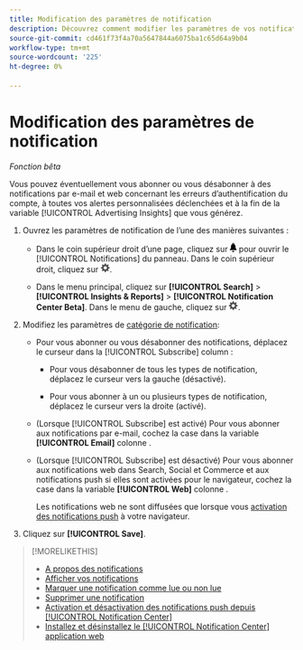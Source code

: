 ```yaml
---
title: Modification des paramètres de notification
description: Découvrez comment modifier les paramètres de vos notifications.
source-git-commit: cd461f73f4a70a5647844a6075ba1c65d64a9b04
workflow-type: tm+mt
source-wordcount: '225'
ht-degree: 0%

---
```


# Modification des paramètres de notification

*Fonction bêta*

Vous pouvez éventuellement vous abonner ou vous désabonner à des notifications par e-mail et web concernant les erreurs d’authentification du compte, à toutes vos alertes personnalisées déclenchées et à la fin de la variable [!UICONTROL Advertising Insights] que vous générez.

1. Ouvrez les paramètres de notification de l’une des manières suivantes :

   * Dans le coin supérieur droit d’une page, cliquez sur ![Notifications](/help/search-social-commerce/assets/notifications-panel.png "Notifications") pour ouvrir le [!UICONTROL Notifications] du panneau. Dans le coin supérieur droit, cliquez sur ![Paramètres](/help/search-social-commerce/assets/settings-nc.png "Paramètres").

   * Dans le menu principal, cliquez sur **[!UICONTROL Search]** > **[!UICONTROL Insights & Reports]** > **[!UICONTROL Notification Center Beta]**. Dans le menu de gauche, cliquez sur ![Paramètres](/help/search-social-commerce/assets/settings-nc.png "Paramètres").

1. Modifiez les paramètres de [catégorie de notification](notification-about.md):

   * Pour vous abonner ou vous désabonner des notifications, déplacez le curseur dans la [!UICONTROL Subscribe] column :

      * Pour vous désabonner de tous les types de notification, déplacez le curseur vers la gauche (désactivé).

      * Pour vous abonner à un ou plusieurs types de notification, déplacez le curseur vers la droite (activé).
   * (Lorsque [!UICONTROL Subscribe] est activé) Pour vous abonner aux notifications par e-mail, cochez la case dans la variable **[!UICONTROL Email]** colonne .

   * (Lorsque [!UICONTROL Subscribe] est désactivé) Pour vous abonner aux notifications web dans Search, Social et Commerce et aux notifications push si elles sont activées pour le navigateur, cochez la case dans la variable **[!UICONTROL Web]** colonne .

      Les notifications web ne sont diffusées que lorsque vous [activation des notifications push](notifications-push-enable-disable.md) à votre navigateur.


1. Cliquez sur **[!UICONTROL Save]**.

>[!MORELIKETHIS]
>
>* [A propos des notifications](/help/search-social-commerce/notifications/notification-about.md)
>* [Afficher vos notifications](notification-view.md)
>* [Marquer une notification comme lue ou non lue](notification-mark-read-unread.md)
>* [Supprimer une notification](notification-delete.md)
>* [Activation et désactivation des notifications push depuis [!UICONTROL Notification Center]](notifications-push-enable-disable.md)
>* [Installez et désinstallez le [!UICONTROL Notification Center] application web](notification-app-install-uninstall.md)

